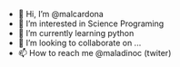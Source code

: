 - 👋 Hi, I’m @malcardona
- 👀 I’m interested in Science Programing
- 🌱 I’m currently learning python
- 💞️ I’m looking to collaborate on ...
- 📫 How to reach me @maladinoc (twiter)

<!---
malcardona/malcardona is a ✨ special ✨ repository because its `README.md` (this file) appears on your GitHub profile.
You can click the Preview link to take a look at your changes.
--->
